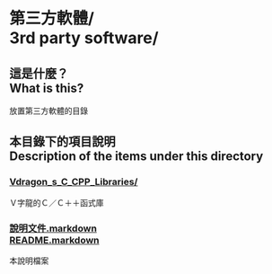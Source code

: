 # 第三方軟體/<br>3rd party software/
## 這是什麼？<br />What is this?
放置第三方軟體的目錄

## 本目錄下的項目說明<br />Description of the items under this directory
### [Vdragon_s_C_CPP_Libraries/](Vdragon_s_C_CPP_Libraries/)
Ｖ字龍的Ｃ／Ｃ＋＋函式庫

### [說明文件.markdown<br>README.markdown](README.markdown)
本說明檔案

